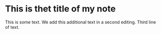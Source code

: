 # This is thet title of my **note**

This is some text.
We add this additional text in a second editing.
Third line of text.

